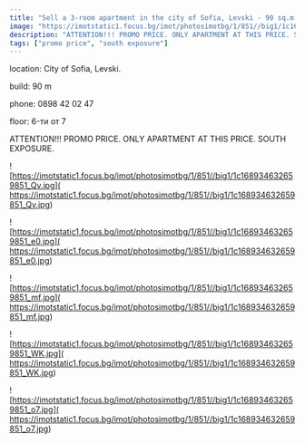 ```yaml
---
title: "Sell a 3-room apartment in the city of Sofia, Levski - 90 sq.m / 115750 EUR :: imot.bg Advertisement"
image: "https://imotstatic1.focus.bg/imot/photosimotbg/1/851//big1/1c168934632659851_Rm.jpg"
description: "ATTENTION!!! PROMO PRICE. ONLY APARTMENT AT THIS PRICE. SOUTH EXPOSURE."
tags: ["promo price", "south exposure"]
---
```


location: City of Sofia, Levski.

build: 90 m

phone: 0898 42 02 47

floor: 6-ти от 7

ATTENTION!!! PROMO PRICE. ONLY APARTMENT AT THIS PRICE. SOUTH EXPOSURE.


![https://imotstatic1.focus.bg/imot/photosimotbg/1/851//big1/1c168934632659851_Qv.jpg]( https://imotstatic1.focus.bg/imot/photosimotbg/1/851//big1/1c168934632659851_Qv.jpg)


![https://imotstatic1.focus.bg/imot/photosimotbg/1/851//big1/1c168934632659851_e0.jpg]( https://imotstatic1.focus.bg/imot/photosimotbg/1/851//big1/1c168934632659851_e0.jpg)


![https://imotstatic1.focus.bg/imot/photosimotbg/1/851//big1/1c168934632659851_mf.jpg]( https://imotstatic1.focus.bg/imot/photosimotbg/1/851//big1/1c168934632659851_mf.jpg)


![https://imotstatic1.focus.bg/imot/photosimotbg/1/851//big1/1c168934632659851_WK.jpg]( https://imotstatic1.focus.bg/imot/photosimotbg/1/851//big1/1c168934632659851_WK.jpg)


![https://imotstatic1.focus.bg/imot/photosimotbg/1/851//big1/1c168934632659851_o7.jpg]( https://imotstatic1.focus.bg/imot/photosimotbg/1/851//big1/1c168934632659851_o7.jpg)


